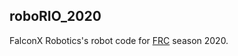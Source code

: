 ## roboRIO_2020
FalconX Robotics's robot code for [FRC](https://www.firstinspires.org/robotics/frc) season 2020.
